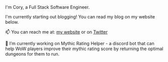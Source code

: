 I'm Cory, a Full Stack Software Engineer.

I'm currently starting out blogging! You can read my blog on my website below.

📫 You can reach me at: <a href="https://www.corymeikle.com/" target="_blank">my website</a> or on <a href="https://twitter.com/CoryJDMeikle" target="_blank">Twitter</a>

🔭 I’m currently working on Mythic Rating Helper - a discord bot that can help WoW players improve their mythic rating score by returning the optimal dungeons for them to run.


<!--
**Coryrin/Coryrin** is a ✨ _special_ ✨ repository because its `README.md` (this file) appears on your GitHub profile.

Here are some ideas to get you started:

- 🔭 I’m currently working on ...
- 🌱 I’m currently learning ...
- 👯 I’m looking to collaborate on ...
- 🤔 I’m looking for help with ...
- 💬 Ask me about ...
- 📫 How to reach me: ...
- 😄 Pronouns: ...
- ⚡ Fun fact: ...
-->
